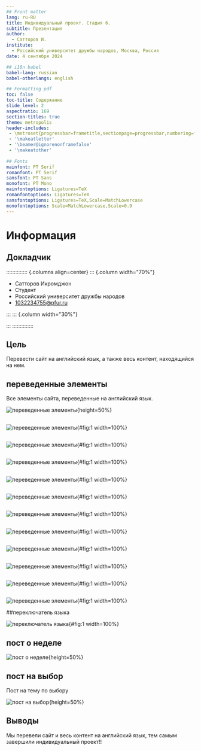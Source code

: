 ```yaml
---
## Front matter
lang: ru-RU
title: Индивидуальный проект. Стадия 6.
subtitle: Презентация
author:
  - Сатторов И.
institute:
  - Российский университет дружбы народов, Москва, Россия
date: 4 сентября 2024

## i18n babel
babel-lang: russian
babel-otherlangs: english

## Formatting pdf
toc: false
toc-title: Содержание
slide_level: 2
aspectratio: 169
section-titles: true
theme: metropolis
header-includes:
 - \metroset{progressbar=frametitle,sectionpage=progressbar,numbering=fraction}
 - '\makeatletter'
 - '\beamer@ignorenonframefalse'
 - '\makeatother'
 
## Fonts
mainfont: PT Serif
romanfont: PT Serif
sansfont: PT Sans
monofont: PT Mono
mainfontoptions: Ligatures=TeX
romanfontoptions: Ligatures=TeX
sansfontoptions: Ligatures=TeX,Scale=MatchLowercase
monofontoptions: Scale=MatchLowercase,Scale=0.9
---
```


# Информация

## Докладчик

:::::::::::::: {.columns align=center}
::: {.column width="70%"}

  * Сатторов Икромджон
  * Студент
  * Российский университет дружбы народов
  * [1032234755@pfur.ru](mailto:1032234755@pfur.ru)

:::
::: {.column width="30%"}

:::
::::::::::::::

## Цель

Перевести сайт на английский язык, а также весь контент, находящийся на нем.

## переведенные элементы

Все элементы сайта, переведенные на английский язык.

![переведенные элементы](image/p6s1.png){height=50%}

##

![переведенные элементы](image/p6s2.png){#fig:1 width=100%}

##

![переведенные элементы](image/p6s3.png){#fig:1 width=100%}

##

![переведенные элементы](image/p6s4.png){#fig:1 width=100%}

##

![переведенные элементы](image/p6s5.png){#fig:1 width=100%}

##

![переведенные элементы](image/p6s6.png){#fig:1 width=100%}

##

![переведенные элементы](image/p6s7.png){#fig:1 width=100%}

##

![переведенные элементы](image/p6s8.png){#fig:1 width=100%}

##

![переведенные элементы](image/p6s9.png){#fig:1 width=100%}

##

![переведенные элементы](image/p6s10.png){#fig:1 width=100%}

##

![переведенные элементы](image/p6s11.png){#fig:1 width=100%}

## 

![переведенные элементы](image/p6s12.png){#fig:1 width=100%}

##переключатель языка

![переключатель языка](image/p6s13.png){#fig:1 width=100%}

## пост о неделе

![пост о неделе](image/p6s14.png){height=50%}

## пост на выбор

Пост на тему по выбору

![пост на выбор](image/p6s15.png){height=50%}



## Выводы

Мы перевели сайт и весь контент на английский язык, тем самым завершили индивидуальный проект!!


